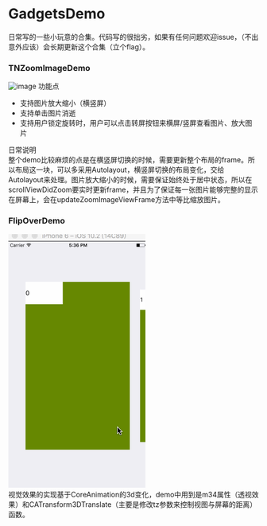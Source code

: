 
# GadgetsDemo
日常写的一些小玩意的合集。代码写的很拙劣，如果有任何问题欢迎issue，（不出意外应该）会长期更新这个合集（立个flag）。

### TNZoomImageDemo
![image](https://github.com/neon233/TNGadgets/blob/master/TNZoomImageDemo/zoomdemo.gif)
功能点
- 支持图片放大缩小（横竖屏）
- 支持单击图片消逝
- 支持用户锁定旋转时，用户可以点击转屏按钮来横屏/竖屏查看图片、放大图片  


日常说明  
整个demo比较麻烦的点是在横竖屏切换的时候，需要更新整个布局的frame。所以布局这一块，可以多采用Autolayout，横竖屏切换的布局变化，交给Autolayout来处理。图片放大缩小的时候，需要保证始终处于居中状态，所以在scrollViewDidZoom要实时更新frame，并且为了保证每一张图片能够完整的显示在屏幕上，会在updateZoomImageViewFrame方法中等比缩放图片。

### FlipOverDemo
![image](https://github.com/neon233/GadgetsDemo/blob/master/FlipOverDemo/demo.gif)  
视觉效果的实现基于CoreAnimation的3d变化，demo中用到是m34属性（透视效果）和CATransform3DTranslate（主要是修改tz参数来控制视图与屏幕的距离）函数。

